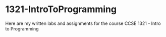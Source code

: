 # 1321-IntroToProgramming
Here are my written labs and assignments for the course CCSE 1321 - Intro to Programming
